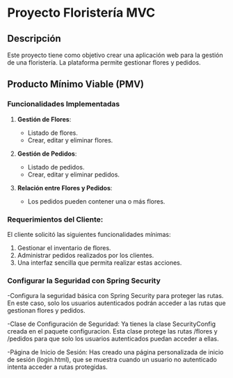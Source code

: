 # Proyecto Floristería MVC

## Descripción
Este proyecto tiene como objetivo crear una aplicación web para la gestión de una floristería. La plataforma permite gestionar flores y pedidos.

## Producto Mínimo Viable (PMV)

### Funcionalidades Implementadas
1. **Gestión de Flores**: 
   - Listado de flores.
   - Crear, editar y eliminar flores.
   
2. **Gestión de Pedidos**:
   - Listado de pedidos.
   - Crear, editar y eliminar pedidos.

3. **Relación entre Flores y Pedidos**:
   - Los pedidos pueden contener una o más flores.

### Requerimientos del Cliente:
El cliente solicitó las siguientes funcionalidades mínimas:
1. Gestionar el inventario de flores.
2. Administrar pedidos realizados por los clientes.
3. Una interfaz sencilla que permita realizar estas acciones.

### Configurar la Seguridad con Spring Security
 -Configura la seguridad básica con Spring Security para proteger las rutas. En este caso, solo los usuarios autenticados podrán acceder a las rutas que gestionan flores y pedidos.
 
 -Clase de Configuración de Seguridad: Ya tienes la clase SecurityConfig creada en el paquete configuracion. Esta clase protege las rutas /flores y /pedidos para que solo los         usuarios autenticados puedan acceder a ellas.

-Página de Inicio de Sesión: Has creado una página personalizada de inicio de sesión (login.html), que se muestra cuando un usuario no autenticado intenta acceder a rutas    protegidas.
